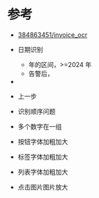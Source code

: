 # 参考

- [384863451/invoice_ocr](https://github.com/384863451/invoice_ocr)


- 日期识别
  - 年的区间，>=2024 年
  - 告警后，
- 
- 上一步


- 识别顺序问题
- 多个数字在一组

- 按钮字体加粗加大
- 标签字体加粗加大
- 列表字体加粗加大

- 点击图片图片放大
